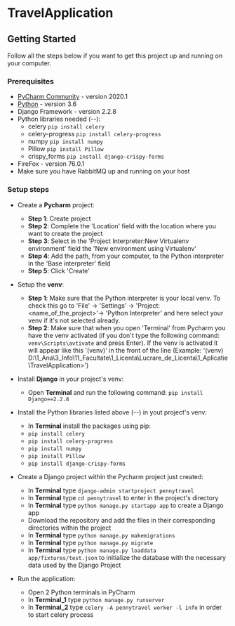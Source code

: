 # TravelApplication


## Getting Started

Follow all the steps below if you want to get this project up and running on your computer.

### Prerequisites

* [PyCharm Community](https://www.jetbrains.com/pycharm/) - version 2020.1
* [Python](https://www.python.org/downloads/release/python-360/) - version 3.6
* Django Framework - version 2.2.8
* Python libraries needed (--): 
  * celery `pip install celery`
  * celery-progress `pip install celery-progress`
  * numpy `pip install numpy`
  * Pillow `pip install Pillow`
  * crispy_forms `pip install django-crispy-forms`
* FireFox - version 76.0.1
* Make sure you have RabbitMQ up and running on your host

### Setup steps

* Create a <strong>Pycharm</strong> project:
  * <strong>Step 1</strong>: Create project
  * <strong>Step 2</strong>: Complete the 'Location' field with the location where you want to create the project
  * <strong>Step 3</strong>: Select in the 'Project Interpreter:New Virtualenv environment' field the 'New environment using Virtualenv'
  * <strong>Step 4</strong>: Add the path, from your computer, to the Python interpreter in the 'Base interpreter' field
  * <strong>Step 5</strong>: Click 'Create'

* Setup the <strong>venv</strong>:
  * <strong>Step 1</strong>: Make sure that the Python interpreter is your local venv. To check this go to 'File' -> 'Settings' -> 'Project: <name_of_the_project>'-> 'Python Interpreter' and here select your venv if it's not selected already.
  * <strong>Step 2</strong>: Make sure that when you open 'Terminal' from Pycharm you have the venv activated (if you don't type the following command: `venv\Scripts\avtivate` and press Enter). If the venv is activated it will appear like this '(venv)' in the front of the line (Example: '(venv) D:\1_Ana\3_Info\11_Facultate\1_Licenta\Lucrare_de_Licenta\1_Aplicatie\TravelApplication>')
  
* Install <strong>Django</strong> in your project's venv:
  * Open <strong>Terminal</strong> and run the following command: `pip install Django==2.2.8`

* Install the Python libraries listed above (--) in yout project's venv:
  * In <strong>Terminal</strong> install the packages using pip:
  * `pip install celery`
  * `pip install celery-progress`
  * `pip install numpy`
  * `pip install Pillow`
  * `pip install django-crispy-forms`
  
* Create a Django project within the Pycharm project just created:
  * In <strong>Terminal</strong> type `django-admin startproject pennytravel`
  * In <strong>Terminal</strong> type `cd pennytravel` to enter in the project's directory
  * In <strong>Terminal</strong> type `python manage.py startapp app` to create a Django app
  * Download the repository and add the files in their corresponding directories within the project
  * In <strong>Terminal</strong> type `python manage.py makemigrations`
  * In <strong>Terminal</strong> type `python manage.py migrate`
  * In <strong>Terminal</strong> type `python manage.py loaddata app/fixtures/test.json` to initialize the database with the necessary data used by the Django Project
  
* Run the application:
  * Open 2 Python terminals in PyCharm
  * In <strong>Terminal_1</strong> type `python manage.py runserver`
  * In <strong>Terminal_2</strong> type `celery -A pennytravel worker -l info` in order to start celery process
